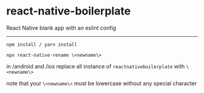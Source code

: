 # react-native-boilerplate
React Native blank app with an eslint config

_______________________________________________________

```npm install / yarn install```

```npx react-native-rename \<newname\>```

in /android and /ios replace all instance of ```reactnativeboilerplate``` with ```\<newname\>```

note that your ```\<newname\>``` must be lowercase without any special character
